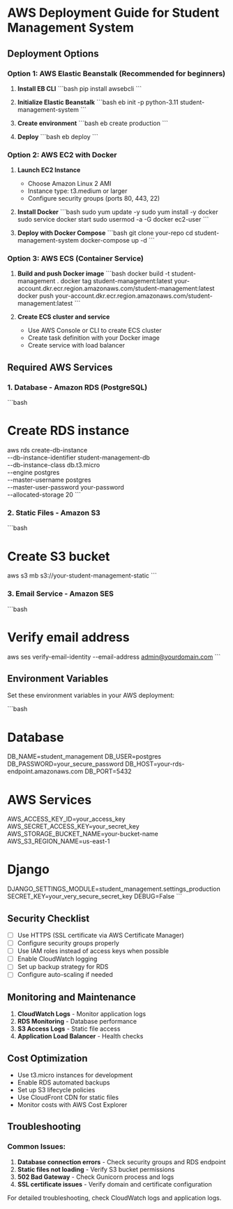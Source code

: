 # AWS Deployment Guide for Student Management System

## Deployment Options

### Option 1: AWS Elastic Beanstalk (Recommended for beginners)

1. **Install EB CLI**
   \`\`\`bash
   pip install awsebcli
   \`\`\`

2. **Initialize Elastic Beanstalk**
   \`\`\`bash
   eb init -p python-3.11 student-management-system
   \`\`\`

3. **Create environment**
   \`\`\`bash
   eb create production
   \`\`\`

4. **Deploy**
   \`\`\`bash
   eb deploy
   \`\`\`

### Option 2: AWS EC2 with Docker

1. **Launch EC2 Instance**
   - Choose Amazon Linux 2 AMI
   - Instance type: t3.medium or larger
   - Configure security groups (ports 80, 443, 22)

2. **Install Docker**
   \`\`\`bash
   sudo yum update -y
   sudo yum install -y docker
   sudo service docker start
   sudo usermod -a -G docker ec2-user
   \`\`\`

3. **Deploy with Docker Compose**
   \`\`\`bash
   git clone your-repo
   cd student-management-system
   docker-compose up -d
   \`\`\`

### Option 3: AWS ECS (Container Service)

1. **Build and push Docker image**
   \`\`\`bash
   docker build -t student-management .
   docker tag student-management:latest your-account.dkr.ecr.region.amazonaws.com/student-management:latest
   docker push your-account.dkr.ecr.region.amazonaws.com/student-management:latest
   \`\`\`

2. **Create ECS cluster and service**
   - Use AWS Console or CLI to create ECS cluster
   - Create task definition with your Docker image
   - Create service with load balancer

## Required AWS Services

### 1. Database - Amazon RDS (PostgreSQL)
\`\`\`bash
# Create RDS instance
aws rds create-db-instance \
    --db-instance-identifier student-management-db \
    --db-instance-class db.t3.micro \
    --engine postgres \
    --master-username postgres \
    --master-user-password your-password \
    --allocated-storage 20
\`\`\`

### 2. Static Files - Amazon S3
\`\`\`bash
# Create S3 bucket
aws s3 mb s3://your-student-management-static
\`\`\`

### 3. Email Service - Amazon SES
\`\`\`bash
# Verify email address
aws ses verify-email-identity --email-address admin@yourdomain.com
\`\`\`

## Environment Variables

Set these environment variables in your AWS deployment:

\`\`\`bash
# Database
DB_NAME=student_management
DB_USER=postgres
DB_PASSWORD=your_secure_password
DB_HOST=your-rds-endpoint.amazonaws.com
DB_PORT=5432

# AWS Services
AWS_ACCESS_KEY_ID=your_access_key
AWS_SECRET_ACCESS_KEY=your_secret_key
AWS_STORAGE_BUCKET_NAME=your-bucket-name
AWS_S3_REGION_NAME=us-east-1

# Django
DJANGO_SETTINGS_MODULE=student_management.settings_production
SECRET_KEY=your_very_secure_secret_key
DEBUG=False
\`\`\`

## Security Checklist

- [ ] Use HTTPS (SSL certificate via AWS Certificate Manager)
- [ ] Configure security groups properly
- [ ] Use IAM roles instead of access keys when possible
- [ ] Enable CloudWatch logging
- [ ] Set up backup strategy for RDS
- [ ] Configure auto-scaling if needed

## Monitoring and Maintenance

1. **CloudWatch Logs** - Monitor application logs
2. **RDS Monitoring** - Database performance
3. **S3 Access Logs** - Static file access
4. **Application Load Balancer** - Health checks

## Cost Optimization

- Use t3.micro instances for development
- Enable RDS automated backups
- Set up S3 lifecycle policies
- Use CloudFront CDN for static files
- Monitor costs with AWS Cost Explorer

## Troubleshooting

### Common Issues:
1. **Database connection errors** - Check security groups and RDS endpoint
2. **Static files not loading** - Verify S3 bucket permissions
3. **502 Bad Gateway** - Check Gunicorn process and logs
4. **SSL certificate issues** - Verify domain and certificate configuration

For detailed troubleshooting, check CloudWatch logs and application logs.
